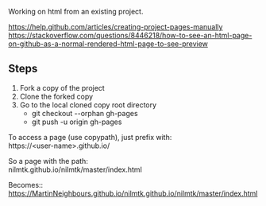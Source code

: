 Working on html from an existing project.

https://help.github.com/articles/creating-project-pages-manually
https://stackoverflow.com/questions/8446218/how-to-see-an-html-page-on-github-as-a-normal-rendered-html-page-to-see-preview

Steps
-----

1. Fork a copy of the project
2. Clone the forked copy
3. Go to the local cloned copy root directory
   - git checkout --orphan gh-pages
   - git push -u origin gh-pages
   
To access a page (use copypath), just prefix with:   
https://\<user-name>.github.io/<path>

So a page with the path:   
nilmtk.github.io/nilmtk/master/index.html

Becomes::   
https://MartinNeighbours.github.io/nilmtk.github.io/nilmtk/master/index.html
